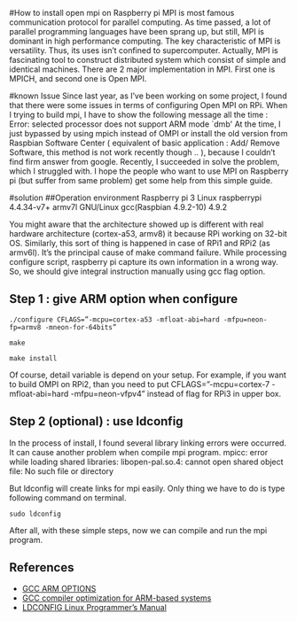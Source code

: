 #How to install open mpi on Raspberry pi
MPI is most famous communication protocol for parallel computing. As time passed, a lot of parallel programming languages have been sprang up, but still, MPI is dominant in high performance computing. The key characteristic of MPI is versatility. Thus, its uses isn’t confined to supercomputer. Actually, MPI is fascinating tool to construct distributed system which consist of simple and identical machines. There are 2 major implementation in MPI. First one is MPICH, and second one is Open MPI.

#known Issue
Since last year, as I’ve been working on some project, I found that there were some issues in terms of configuring Open MPI on RPi. When I trying to build mpi, I have to show the following message all the time :  
    Error: selected processor does not support ARM mode `dmb'
At the time, I just bypassed by using mpich instead of OMPI or install the old version from Raspbian Software Center ( equivalent of basic application : Add/ Remove Software, this method is not work recently though .. ), because I couldn’t find firm	answer from google.
Recently, I succeeded in solve the problem, which I struggled with. I hope the people who want to use MPI on Raspberry pi (but suffer from same problem) get some help from this simple guide.

#solution
##Operation environment
    Raspberry pi 3
    Linux raspberrypi 4.4.34-v7+ armv7l GNU/Linux
    gcc(Raspbian 4.9.2-10) 4.9.2

You might aware that the architecture showed up is different with real hardware architecture (cortex-a53, armv8) it because RPi working on 32-bit OS. Similarly, this sort of thing is happened in case of RPi1 and RPi2 (as armv6l).  It’s the principal cause of make command failure. While processing configure script, raspberry pi capture its own information in a wrong way. So, we should give integral instruction manually using gcc flag option.
## Step 1 : give ARM option when configure
    ./configure CFLAGS=”-mcpu=cortex-a53 -mfloat-abi=hard -mfpu=neon-fp=armv8 -mneon-for-64bits”
 
    make

    make install

Of course, detail variable is depend on your setup. For example, if you want to build OMPI on RPi2, than you need to put CFLAGS=”-mcpu=cortex-7 -mfloat-abi=hard -mfpu=neon-vfpv4” instead of flag for RPi3 in upper box.

## Step 2 (optional) : use ldconfig
In the process of install, I found several library linking errors were occurred. It can cause another problem when compile mpi program.
mpicc: error while loading shared libraries: libopen-pal.so.4: cannot open shared object file: No such file or directory
 
But ldconfig will create links for mpi easily. Only thing we have to do is type following command on terminal.

    sudo ldconfig

After all, with these simple steps, now we can compile and run the mpi program. 

## References
- [GCC ARM OPTIONS]( https://gcc.gnu.org/onlinedocs/gcc/ARM-Options.html)
- [GCC compiler optimization for ARM-based systems](https://gist.github.com/fm4dd/c663217935dc17f0fc73c9c81b0aa845)
- [LDCONFIG Linux Programmer’s Manual]( http://man7.org/linux/man-pages/man8/ldconfig.8.html)
